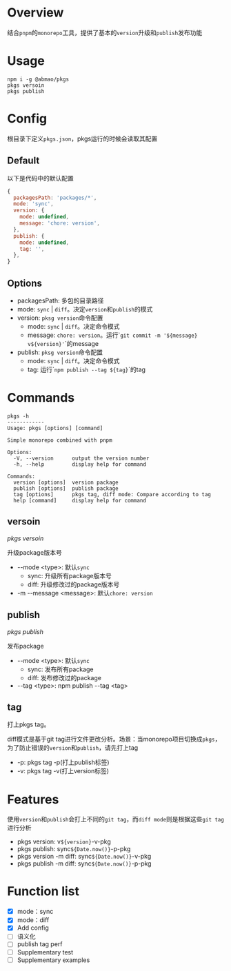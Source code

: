 # Overview
结合`pnpm`的`monorepo`工具，提供了基本的`version`升级和`publish`发布功能
# Usage
```
npm i -g @abmao/pkgs
pkgs versoin
pkgs publish
```

# Config
根目录下定义`pkgs.json`，pkgs运行的时候会读取其配置

## Default
以下是代码中的默认配置
```JavaScript
{
  packagesPath: 'packages/*',
  mode: 'sync',
  version: {
    mode: undefined,
    message: 'chore: version',
  },
  publish: {
    mode: undefined,
    tag: '',
  },
}
```
## Options
- packagesPath: 多包的目录路径
- mode: `sync` | `diff`。决定`version`和`publish`的模式
- version: `pksg version`命令配置
  - mode: `sync` | `diff`。决定命令模式
  - message: `chore: version`。运行\``git commit -m '${message} v${version}'`\`的message
- publish: `pksg version`命令配置
  - mode: `sync` | `diff`。决定命令模式
  - tag: 运行\``npm publish --tag ${tag}`\`的tag
# Commands
```
pkgs -h
------------
Usage: pkgs [options] [command]

Simple monorepo combined with pnpm

Options:
  -V, --version      output the version number
  -h, --help         display help for command

Commands:
  version [options]  version package
  publish [options]  publish package
  tag [options]      pkgs tag, diff mode: Compare according to tag
  help [command]     display help for command
```
## versoin
*pkgs versoin*

升级package版本号

- --mode \<type>: 默认`sync`
  - sync: 升级所有package版本号
  - diff: 升级修改过的package版本号
- -m --message \<message>: 默认`chore: version`

## publish
*pkgs publish*

发布package

- --mode \<type>: 默认`sync`
  - sync: 发布所有package
  - diff: 发布修改过的package
- --tag \<type>: npm publish --tag \<tag>

## tag
打上pkgs tag。

diff模式是基于git tag进行文件更改分析。场景：当monorepo项目切换成`pkgs`，为了防止错误的`version`和`publish`，请先打上tag

- -p: pkgs tag -p(打上publish标签)
- -v: pkgs tag -v(打上version标签)
# Features
使用`version`和`publish`会打上不同的`git tag`，而`diff mode`则是根据这些`git tag`进行分析
- pkgs version: v`${version}`-v-pkg
- pkgs publish: sync`${Date.now()}`-p-pkg
- pkgs version -m diff: sync`${Date.now()}`-v-pkg
- pkgs publish -m diff: sync`${Date.now()}`-p-pkg

# Function list
- [x] mode：sync
- [x] mode：diff
- [x] Add config
- [ ] 语义化
- [ ] publish tag perf
- [ ] Supplementary test
- [ ] Supplementary examples